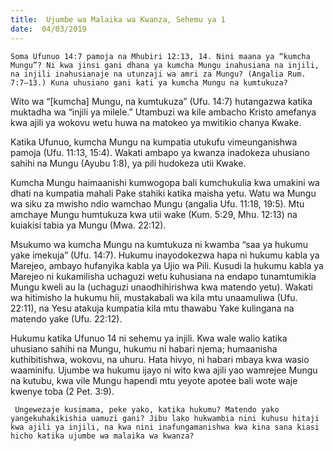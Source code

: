 ```yaml
---
title:  Ujumbe wa Malaika wa Kwanza, Sehemu ya 1
date:  04/03/2019
---
```


`Soma Ufunuo 14:7 pamoja na Mhubiri 12:13, 14. Nini maana ya “kumcha Mungu”? Ni kwa jinsi gani dhana ya kumcha Mungu inahusiana na injili, na injili inahusianaje na utunzaji wa amri za Mungu? (Angalia Rum. 7:7–13.) Kuna uhusiano gani kati ya kumcha Mungu na kumtukuza?`

Wito wa “[kumcha] Mungu, na kumtukuza” (Ufu. 14:7) hutangazwa katika muktadha wa “injili ya milele.” Utambuzi wa kile ambacho Kristo amefanya kwa ajili ya wokovu wetu huwa na matokeo ya mwitikio chanya Kwake.

Katika Ufunuo, kumcha Mungu na kumpatia utukufu vimeunganishwa pamoja (Ufu. 11:13, 15:4). Wakati ambapo ya kwanza inadokeza uhusiano sahihi na Mungu (Ayubu 1:8), ya pili hudokeza utii Kwake.

Kumcha Mungu haimaanishi kumwogopa bali kumchukulia kwa umakini wa dhati na kumpatia mahali Pake stahiki katika maisha yetu. Watu wa Mungu wa siku za mwisho ndio wamchao Mungu (angalia Ufu. 11:18, 19:5). Mtu amchaye Mungu humtukuza kwa utii wake (Kum. 5:29, Mhu. 12:13) na kuiakisi tabia ya Mungu (Mwa. 22:12).

Msukumo wa kumcha Mungu na kumtukuza ni kwamba “saa ya hukumu yake imekuja” (Ufu. 14:7). Hukumu inayodokezwa hapa ni hukumu kabla ya Marejeo, ambayo hufanyika kabla ya Ujio wa Pili. Kusudi la hukumu kabla ya Marejeo ni kukamilisha uchaguzi wetu kuhusiana na endapo tunamtumikia Mungu kweli au la (uchaguzi unaodhihirishwa kwa matendo yetu). Wakati wa hitimisho la hukumu hii, mustakabali wa kila mtu unaamuliwa (Ufu. 22:11), na Yesu atakuja kumpatia kila mtu thawabu Yake kulingana na matendo yake (Ufu. 22:12).

Hukumu katika Ufunuo 14 ni sehemu ya injili. Kwa wale walio katika uhusiano sahihi na Mungu, hukumu ni habari njema; humaanisha kuthibitishwa, wokovu, na uhuru. Hata hivyo, ni habari mbaya kwa wasio waaminifu. Ujumbe wa hukumu ijayo ni wito kwa ajili yao wamrejee Mungu na kutubu, kwa vile Mungu hapendi mtu yeyote apotee bali wote waje kwenye toba (2 Pet. 3:9).

` Ungewezaje kusimama, peke yako, katika hukumu? Matendo yako yangekuhakikishia uamuzi gani? Jibu lako hukwambia nini kuhusu hitaji kwa ajili ya injili, na kwa nini inafungamanishwa kwa kina sana kiasi hicho katika ujumbe wa malaika wa kwanza?`